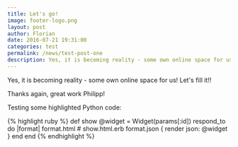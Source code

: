 ```yaml
---
title: Let's go!
image: footer-logo.png
layout: post
author: Florian	
date: 2016-07-21 19:31:00
categories: test
permalink: /news/test-post-one
description: Yes, it is becoming reality - some own online space for us! Let's fill it!!
---
```


Yes, it is becoming reality - some own online space for us! Let's fill it!!

Thanks again, great work Philipp!

Testing some highlighted Python code:

{% highlight ruby %}
def show
  @widget = Widget(params[:id])
  respond_to do |format|
    format.html # show.html.erb
    format.json { render json: @widget }
  end
end
{% endhighlight %}